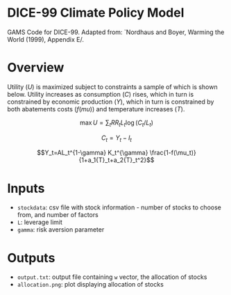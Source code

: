 # DICE-99 Climate Policy Model
GAMS Code for DICE-99. Adapted from: `Nordhaus and Boyer, Warming the World (1999), Appendix E/.

# Overview
Utility ($U$) is maximized subject to constraints a sample of which is shown below. Utility increases as consumption ($C$) rises, which in turn is constrained by economic production ($Y$), which in turn is constrained by both abatements costs ($f(mu)$) and temperature increases ($T$).

$$\max U=\sum_t {RR}_t L_t \log(C_t / L_t)$$

$$C_t=Y_t-I_t$$

$$Y_t=AL_t^{1-\gamma} K_t^{\gamma} \frac{1-f(\mu_t)}{1+a_1{T}_t+a_2{T}_t^2}$$




# Inputs

* `stockdata`: csv file with stock information - number of stocks to choose from, and number of factors
* `L`: leverage limit
* `gamma`: risk aversion parameter


# Outputs

* `output.txt`: output file containing `w` vector, the allocation of stocks
* `allocation.png`: plot displaying allocation of stocks